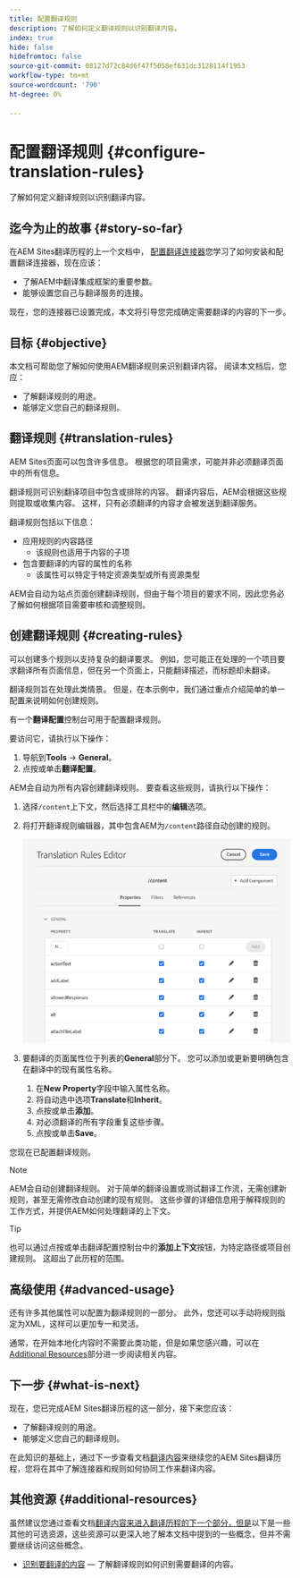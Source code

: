 ```yaml
---
title: 配置翻译规则
description: 了解如何定义翻译规则以识别翻译内容。
index: true
hide: false
hidefromtoc: false
source-git-commit: 08127d72c84d6f47f5058ef631dc3128114f1953
workflow-type: tm+mt
source-wordcount: '790'
ht-degree: 0%

---
```



# 配置翻译规则 {#configure-translation-rules}

了解如何定义翻译规则以识别翻译内容。

## 迄今为止的故事 {#story-so-far}

在AEM Sites翻译历程的上一个文档中， [配置翻译连接器](configure-connector.md)您学习了如何安装和配置翻译连接器，现在应该：

* 了解AEM中翻译集成框架的重要参数。
* 能够设置您自己与翻译服务的连接。

现在，您的连接器已设置完成，本文将引导您完成确定需要翻译的内容的下一步。

## 目标 {#objective}

本文档可帮助您了解如何使用AEM翻译规则来识别翻译内容。 阅读本文档后，您应：

* 了解翻译规则的用途。
* 能够定义您自己的翻译规则。

## 翻译规则 {#translation-rules}

AEM Sites页面可以包含许多信息。 根据您的项目需求，可能并非必须翻译页面中的所有信息。

翻译规则可识别翻译项目中包含或排除的内容。 翻译内容后，AEM会根据这些规则提取或收集内容。 这样，只有必须翻译的内容才会被发送到翻译服务。

翻译规则包括以下信息：

* 应用规则的内容路径
   * 该规则也适用于内容的子项
* 包含要翻译的内容的属性的名称
   * 该属性可以特定于特定资源类型或所有资源类型

AEM会自动为站点页面创建翻译规则，但由于每个项目的要求不同，因此您务必了解如何根据项目需要审核和调整规则。

## 创建翻译规则 {#creating-rules}

可以创建多个规则以支持复杂的翻译要求。 例如，您可能正在处理的一个项目要求翻译所有页面信息，但在另一个页面上，只能翻译描述，而标题却未翻译。

翻译规则旨在处理此类情景。 但是，在本示例中，我们通过重点介绍简单的单一配置来说明如何创建规则。

有一个&#x200B;**翻译配置**&#x200B;控制台可用于配置翻译规则。

要访问它，请执行以下操作：

1. 导航到&#x200B;**Tools** -> **General**。
1. 点按或单击&#x200B;**翻译配置**。

AEM会自动为所有内容创建翻译规则。 要查看这些规则，请执行以下操作：

1. 选择`/content`上下文，然后选择工具栏中的&#x200B;**编辑**&#x200B;选项。
1. 将打开翻译规则编辑器，其中包含AEM为`/content`路径自动创建的规则。

   ![翻译规则编辑器](assets/translation-rules-editor.png)

1. 要翻译的页面属性位于列表的&#x200B;**General**&#x200B;部分下。 您可以添加或更新要明确包含在翻译中的现有属性名称。
   1. 在&#x200B;**New Property**&#x200B;字段中输入属性名称。
   1. 将自动选中选项&#x200B;**Translate**&#x200B;和&#x200B;**Inherit**。
   1. 点按或单击&#x200B;**添加**。
   1. 对必须翻译的所有字段重复这些步骤。
   1. 点按或单击&#x200B;**Save**。

您现在已配置翻译规则。

>[!NOTE]
>
>AEM会自动创建翻译规则。 对于简单的翻译设置或测试翻译工作流，无需创建新规则，甚至无需修改自动创建的现有规则。 这些步骤的详细信息用于解释规则的工作方式，并提供AEM如何处理翻译的上下文。

>[!TIP]
>
>也可以通过点按或单击翻译配置控制台中的&#x200B;**添加上下文**&#x200B;按钮，为特定路径或项目创建规则。 这超出了此历程的范围。

## 高级使用 {#advanced-usage}

还有许多其他属性可以配置为翻译规则的一部分。 此外，您还可以手动将规则指定为XML，这样可以更加专一和灵活。

通常，在开始本地化内容时不需要此类功能，但是如果您感兴趣，可以在[Additional Resources](#additional-resources)部分进一步阅读相关内容。

## 下一步 {#what-is-next}

现在，您已完成AEM Sites翻译历程的这一部分，接下来您应该：

* 了解翻译规则的用途。
* 能够定义您自己的翻译规则。

在此知识的基础上，通过下一步查看文档[翻译内容](translate-content.md)来继续您的AEM Sites翻译历程，您将在其中了解连接器和规则如何协同工作来翻译内容。

## 其他资源 {#additional-resources}

虽然建议您通过查看文档[翻译内容来进入翻译历程的下一个部分，但是](translate-content.md)以下是一些其他的可选资源，这些资源可以更深入地了解本文档中提到的一些概念，但并不需要继续访问这些概念。

* [识别要翻译的内容](/help/sites-cloud/administering/translation/rules.md)  — 了解翻译规则如何识别需要翻译的内容。
